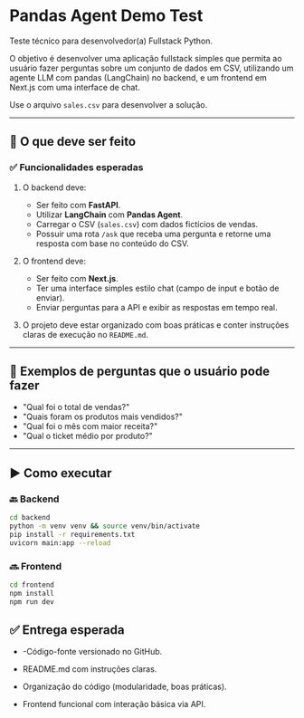 # Pandas Agent Demo Test

Teste técnico para desenvolvedor(a) Fullstack Python.

O objetivo é desenvolver uma aplicação fullstack simples que permita ao usuário fazer perguntas sobre um conjunto de dados em CSV, utilizando um agente LLM com pandas (LangChain) no backend, e um frontend em Next.js com uma interface de chat.

Use o arquivo `sales.csv` para desenvolver a solução.

---

## 🚀 O que deve ser feito

### ✅ Funcionalidades esperadas

1. O backend deve:
   - Ser feito com **FastAPI**.
   - Utilizar **LangChain** com **Pandas Agent**.
   - Carregar o CSV (`sales.csv`) com dados fictícios de vendas.
   - Possuir uma rota `/ask` que receba uma pergunta e retorne uma resposta com base no conteúdo do CSV.

2. O frontend deve:
   - Ser feito com **Next.js**.
   - Ter uma interface simples estilo chat (campo de input e botão de enviar).
   - Enviar perguntas para a API e exibir as respostas em tempo real.

3. O projeto deve estar organizado com boas práticas e conter instruções claras de execução no `README.md`.

---

## 🧠 Exemplos de perguntas que o usuário pode fazer

- "Qual foi o total de vendas?"
- "Quais foram os produtos mais vendidos?"
- "Qual foi o mês com maior receita?"
- "Qual o ticket médio por produto?"

---

## ▶️ Como executar

### 🔙 Backend

```bash
cd backend
python -m venv venv && source venv/bin/activate
pip install -r requirements.txt
uvicorn main:app --reload
```

### 🔜 Frontend

```bash
cd frontend
npm install
npm run dev
```

## ✅ Entrega esperada

- -Código-fonte versionado no GitHub.

- README.md com instruções claras.

- Organização do código (modularidade, boas práticas).

- Frontend funcional com interação básica via API.